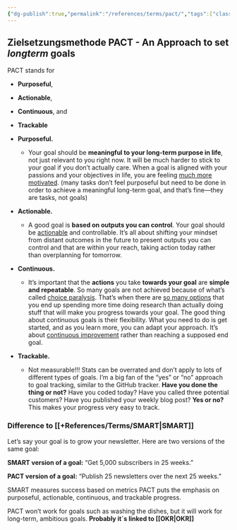 ```yaml
---
{"dg-publish":true,"permalink":"/references/terms/pact/","tags":["class/termNote"]}
---
```



## Zielsetzungsmethode PACT - An Approach to set *longterm* goals

PACT stands for 
- **Purposeful**, 
- **Actionable**, 
- **Continuous**, and 
- **Trackable** 


-   **Purposeful.** 
	- Your goal should be **meaningful to your long-term purpose in life**, not just relevant to you right now. It will be much harder to stick to your goal if you don’t actually care. When a goal is aligned with your passions and your objectives in life, you are feeling [much more motivated](https://nesslabs.com/intrinsic-motivation). (many tasks don’t feel purposeful but need to be done in order to achieve a meaningful long-term goal, and that’s fine—they are tasks, not goals)
-   **Actionable.** 
	- A good goal is **based on outputs you can control**. Your goal should be [actionable](https://nesslabs.com/actionable-goals) and controllable. It’s all about shifting your mindset from distant outcomes in the future to present outputs you can control and that are within your reach, taking action today rather than overplanning for tomorrow.
-   **Continuous.** 
	- It’s important that the **actions** you take **towards your goal** are **simple and repeatable**. So many goals are not achieved because of what’s called [choice paralysis](https://nesslabs.com/fobo). That’s when there are [so many options](https://nesslabs.com/optionality-fallacy) that you end up spending more time doing research than actually doing stuff that will make you progress towards your goal. The good thing about continuous goals is their flexibility. What you need to do is get started, and as you learn more, you can adapt your approach. It’s about [continuous improvement](https://nesslabs.com/pari) rather than reaching a supposed end goal.
-   **Trackable.** 
	- Not measurable!!! Stats can be overrated and don’t apply to lots of different types of goals. I’m a big fan of the “yes” or “no” approach to goal tracking, similar to the GitHub tracker. **Have you done the thing or not?** Have you coded today? Have you called three potential customers? Have you published your weekly blog post? **Yes or no?** This makes your progress very easy to track.

### Difference to [[+References/Terms/SMART\|SMART]]

Let’s say your goal is to grow your newsletter. Here are two versions of the same goal:

**SMART version of a goal:** “Get 5,000 subscribers in 25 weeks.”

**PACT version of a goal:** “Publish 25 newsletters over the next 25 weeks.”

SMART measures success based on metrics 
PACT puts the emphasis on purposeful, actionable, continuous, and trackable progress.

PACT won’t work for goals such as washing the dishes, but it will work for long-term, ambitious goals. **Probably it´s linked to [[OKR\|OKR]]**
